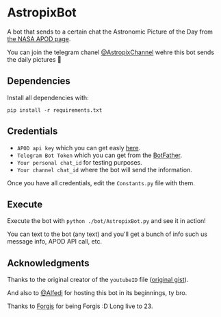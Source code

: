 # AstropixBot

A bot that sends to a certain chat the Astronomic Picture of the Day from [the NASA APOD page](https://apod.nasa.gov/apod/astropix.html).

You can join the telegram chanel [@AstropixChannel](https://t.me/AstropixChannel) wehre this bot sends the daily pictures 🤩

## Dependencies

Install all dependencies with:

```pip install -r requirements.txt```

## Credentials

- `APOD api key` which you can get easly [here](https://api.nasa.gov/index.html#apply-for-an-api-key).
- `Telegram Bot Token` which you can get from the [BotFather](https://t.me/BotFather).
- `Your personal chat_id` for testing purposes.
- `Your channel chat_id` where the bot will send the information.

Once you have all credentials, edit the `Constants.py` file with them.

## Execute

Execute the bot with ```python ./bot/AstropixBot.py``` and see it in action!

You can text to the bot (any text) and you'll get a bunch of info such us message info, APOD API call, etc.

## Acknowledgments

Thanks to the original creator of the `youtubeID` file ([original gist](https://gist.github.com/kmonsoor/2a1afba4ee127cce50a0)).

And also to [@Alfedi](https://github.com/Alfedi) for hosting this bot in its beginnings, ty bro.

Thanks to [Forgis](https://github.com/FORGIS98) for being Forgis :D Long live to 23.